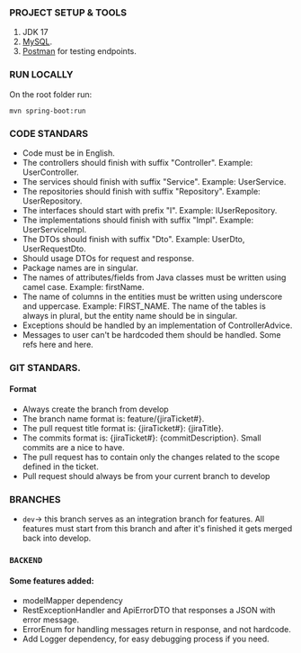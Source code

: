 

### PROJECT SETUP & TOOLS
1. JDK 17
2. [MySQL](https://dev.mysql.com/doc/refman/8.0/en/installing.html).
3. [Postman](https://www.postman.com/downloads/) for testing endpoints.


### RUN LOCALLY
On the root folder run:
```
mvn spring-boot:run
```
### CODE STANDARS
* Code must be in English.
* The controllers should finish with suffix "Controller". Example: UserController.
* The services should finish with suffix "Service". Example: UserService.
* The repositories should finish with suffix "Repository". Example: UserRepository.
* The interfaces should start with prefix "I". Example: IUserRepository.
* The implementations should finish with suffix "Impl". Example: UserServiceImpl.
* The DTOs should finish with suffix "Dto". Example: UserDto, UserRequestDto.
* Should usage DTOs for request and response.
* Package names are in singular.
* The names of attributes/fields from Java classes must be written using camel case. Example: firstName.
* The name of columns in the entities must be written using underscore and uppercase. Example: FIRST_NAME. The name of the tables is always in plural, but the entity name should be in singular.
* Exceptions should be handled by an implementation of ControllerAdvice.
* Messages to user can't be hardcoded them should be handled. Some refs here and here.

### GIT STANDARS.
#### Format
* Always create the branch from develop
* The branch name format is: feature/{jiraTicket#}.
* The pull request title format is: {jiraTicket#}: {jiraTitle}.
* The commits format is: {jiraTicket#}: {commitDescription}. Small commits are a nice to have.
* The pull request has to contain only the changes related to the scope defined in the ticket.
* Pull request should always be from your current branch to develop

### BRANCHES
* ```dev```-> this branch serves as an integration branch for features. All features must start from this branch and after it's finished it gets merged back into develop.

### ```BACKEND```
#### Some features added:
* modelMapper dependency
* RestExceptionHandler and ApiErrorDTO that responses a JSON with error message.
* ErrorEnum for handling messages return in response, and not hardcode.
* Add Logger dependency, for easy debugging process if you need.